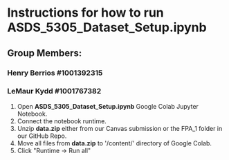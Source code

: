 # Instructions for how to run ASDS_5305_Dataset_Setup.ipynb
## Group Members:
### Henry Berrios #1001392315
### LeMaur Kydd #1001767382

1. Open **ASDS_5305_Dataset_Setup.ipynb** Google Colab Jupyter Notebook.
2. Connect the notebook runtime.
3. Unzip **data.zip** either from our Canvas submission or the FPA_1 folder in our GitHub Repo.
4. Move all files from **data.zip** to '/content/' directory of Google Colab.
5. Click "Runtime -> Run all"
